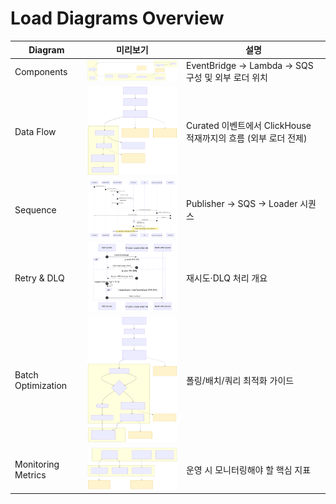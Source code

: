 # Load Diagrams Overview

| Diagram | 미리보기 | 설명 |
|---------|-----------|------|
| Components | <img src="01-components-1.svg" width="320" alt="Components" /> | EventBridge → Lambda → SQS 구성 및 외부 로더 위치 |
| Data Flow | <img src="02-data-flow-1.svg" width="320" alt="Data Flow" /> | Curated 이벤트에서 ClickHouse 적재까지의 흐름 (외부 로더 전제) |
| Sequence | <img src="03-sequence-1.svg" width="320" alt="Sequence" /> | Publisher → SQS → Loader 시퀀스 |
| Retry & DLQ | <img src="04-retry-and-dlq-1.svg" width="320" alt="Retry & DLQ" /> | 재시도·DLQ 처리 개요 |
| Batch Optimization | <img src="05-batch-optimization-1.svg" width="320" alt="Batch" /> | 폴링/배치/쿼리 최적화 가이드 |
| Monitoring Metrics | <img src="06-monitoring-metrics-1.svg" width="320" alt="Monitoring" /> | 운영 시 모니터링해야 할 핵심 지표 |

